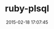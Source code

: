 ---
layout: post
title:  "ruby-plsql"
repo:   "rsim/ruby-plsql"
date:   2015-02-18 17:07:45
gemurl: http://github.com/rsim/ruby-plsql
---